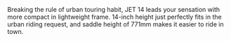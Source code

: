﻿---
type: pres
item: 81
---

<div>
Breaking the rule of urban touring habit, JET 14 leads your sensation with more compact in lightweight frame. 14-inch height just perfectly fits in the urban riding request, and saddle height of 771mm makes it easier to ride in town.
</div>
